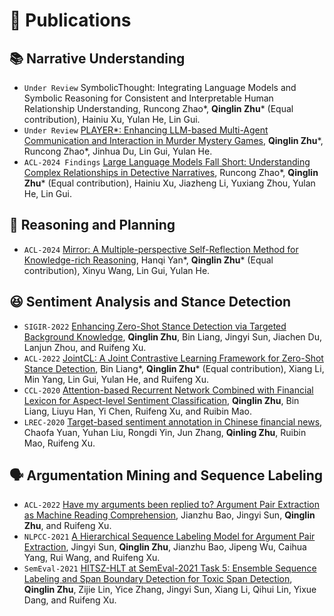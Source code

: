 
# 📝 Publications 
## 📚 Narrative Understanding
- ``Under Review`` SymbolicThought: Integrating Language Models and Symbolic Reasoning for Consistent and Interpretable Human Relationship Understanding, Runcong Zhao\*, **Qinglin Zhu**\* (Equal contribution), Hainiu Xu, Yulan He, Lin Gui.
- ``Under Review`` [PLAYER*: Enhancing LLM-based Multi-Agent Communication and Interaction in Murder Mystery Games](https://arxiv.org/abs/2404.17662), **Qinglin Zhu**\*, Runcong Zhao\*, Jinhua Du, Lin Gui, Yulan He.
- ``ACL-2024 Findings`` [Large Language Models Fall Short: Understanding Complex Relationships in Detective Narratives](https://arxiv.org/abs/2402.11051), Runcong Zhao\*, **Qinglin Zhu**\* (Equal contribution), Hainiu Xu, Jiazheng Li, Yuxiang Zhou, Yulan He, Lin Gui.

## 🤔 Reasoning and Planning
- ``ACL-2024`` [Mirror: A Multiple-perspective Self-Reflection Method for Knowledge-rich Reasoning](https://arxiv.org/abs/2402.14963), Hanqi Yan\*, **Qinglin Zhu**\* (Equal contribution), Xinyu Wang, Lin Gui, Yulan He.


## 😆 Sentiment Analysis and Stance Detection
- ``SIGIR-2022`` [Enhancing Zero-Shot Stance Detection via Targeted Background Knowledge](https://dl.acm.org/doi/10.1145/3477495.3531807), **Qinglin Zhu**, Bin Liang, Jingyi Sun, Jiachen Du, Lanjun Zhou, and Ruifeng Xu.
- ``ACL-2022`` [JointCL: A Joint Contrastive Learning Framework for Zero-Shot Stance Detection](https://aclanthology.org/2022.acl-long.7/), Bin Liang\*, **Qinglin Zhu**\* (Equal contribution), Xiang Li, Min Yang, Lin Gui, Yulan He, and Ruifeng Xu.
- ``CCL-2020`` [Attention-based Recurrent Network Combined with Financial Lexicon for Aspect-level Sentiment Classification](https://aclanthology.org/2020.ccl-1.63/), **Qinglin Zhu**, Bin Liang, Liuyu Han, Yi Chen, Ruifeng Xu, and Ruibin Mao.
- ``LREC-2020`` [Target-based sentiment annotation in Chinese financial news](https://aclanthology.org/2020.lrec-1.620/#:~:text=The%20clause%20reflecting%20the%20profitability,expression%20for%20determining%20the%20polarity.), Chaofa Yuan, Yuhan Liu, Rongdi Yin, Jun Zhang, **Qinling Zhu**, Ruibin Mao, Ruifeng Xu.


## 🗣️ Argumentation Mining and Sequence Labeling
- ``ACL-2022`` [Have my arguments been replied to? Argument Pair Extraction as Machine Reading Comprehension](https://aclanthology.org/2022.acl-short.4/), Jianzhu Bao, Jingyi Sun, **Qinglin Zhu**, and Ruifeng Xu.
- ``NLPCC-2021`` [A Hierarchical Sequence Labeling Model for Argument Pair Extraction](https://link.springer.com/chapter/10.1007/978-3-030-88483-3_38), Jingyi Sun, **Qinglin Zhu**, Jianzhu Bao, Jipeng Wu, Caihua Yang, Rui Wang, and Ruifeng Xu.
- ``SemEval-2021`` [HITSZ-HLT at SemEval-2021 Task 5: Ensemble Sequence Labeling and Span Boundary Detection for Toxic Span Detection](https://aclanthology.org/2021.semeval-1.63/), **Qinglin Zhu**, Zijie Lin, Yice Zhang, Jingyi Sun, Xiang Li, Qihui Lin, Yixue Dang, and Ruifeng Xu.
